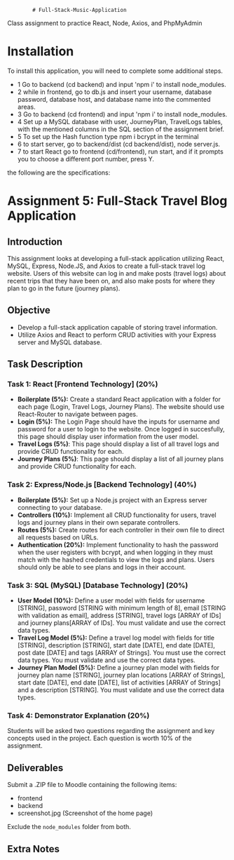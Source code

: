             # Full-Stack-Music-Application
Class assignment to practice React, Node, Axios, and PhpMyAdmin

# Installation
To install this application, you will need to complete some additional steps.
- 1 Go to backend (cd backend) and input 'npm i' to install node_modules.
- 2 while in frontend, go to db.js and insert your username, database password, database host, and database name into the commented areas.
- 3 Go to backend (cd frontend) and input 'npm i' to install node_modules.
- 4 Set up a MySQL database with user, JourneyPlan, TravelLogs tables, with the mentioned columns in the SQL section of the assignment brief.
- 5 To set up the Hash function type npm i bcrypt in the terminal
- 6 to start server, go to backend/dist (cd backend/dist), node server.js.
- 7 to start React go to frontend (cd/frontend), run start, and if it prompts you to choose a different port number, press Y.


the following are the specifications:
# Assignment 5: Full-Stack Travel Blog Application

## Introduction

This assignment looks at developing a full-stack application utilizing React, MySQL, Express, Node.JS, and Axios to create a full-stack travel log website. Users of this website can log in and make posts (travel logs) about recent trips that they have been on, and also make posts for where they plan to go in the future (journey plans).

## Objective

- Develop a full-stack application capable of storing travel information.
- Utilize Axios and React to perform CRUD activities with your Express server and MySQL database.

## Task Description

### Task 1: React [Frontend Technology] (20%)

- **Boilerplate (5%):** Create a standard React application with a folder for each page (Login, Travel Logs, Journey Plans). The website should use React-Router to navigate between pages.
- **Login (5%):** The Login Page should have the inputs for username and password for a user to login to the website. Once logged in succesfully, this page should display user information from the user model.
- **Travel Logs (5%)**: This page should display a list of all travel logs and provide CRUD functionality for each.
- **Journey Plans (5%)**: This page should display a list of all journey plans and provide CRUD functionality for each.

### Task 2: Express/Node.js [Backend Technology] (40%)

- **Boilerplate (5%):** Set up a Node.js project with an Express server connecting to your database.
- **Controllers (10%):** Implement all CRUD functionality for users, travel logs and journey plans in their own separate controllers.
- **Routes (5%):** Create routes for each controller in their own file to direct all requests based on URLs.
- **Authentication (20%):** Implement functionality to hash the password when the user registers with bcrypt, and when logging in they must match with the hashed credentials to view the logs and plans. Users should only be able to see plans and logs in their account.

### Task 3: SQL (MySQL) [Database Technology] (20%)

- **User Model (10%):** Define a user model with fields for username [STRING], password [STRING with minimum length of 8], email [STRING with validation as email], address [STRING], travel logs [ARRAY of IDs] and journey plans[ARRAY of IDs]. You must validate and use the correct data types.
- **Travel Log Model (5%):** Define a travel log model with fields for title [STRING], description [STRING], start date [DATE], end date [DATE], post date [DATE] and tags [ARRAY of Strings]. You must use the correct data types. You must validate and use the correct data types.
- **Journey Plan Model (5%):** Define a journey plan model with fields for journey plan name [STRING], journey plan locations [ARRAY of Strings], start date [DATE], end date [DATE], list of activities [ARRAY of Strings] and a description [STRING]. You must validate and use the correct data types.

### Task 4: Demonstrator Explanation (20%)

Students will be asked two questions regarding the assignment and key concepts used in the project. Each question is worth 10% of the assignment.

## Deliverables

Submit a .ZIP file to Moodle containing the following items:

- frontend
- backend
- screenshot.jpg (Screenshot of the home page)

Exclude the `node_modules` folder from both.

## Extra Notes
